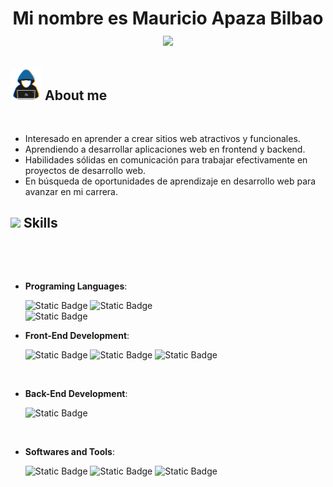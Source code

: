 <h1 align="center"><b>Mi nombre es Mauricio Apaza Bilbao </b><img src="https://media.giphy.com/media/hvRJCLFzcasrR4ia7z/giphy.gif" width="35"></h1>

## <picture><img src = "https://github.com/0xAbdulKhalid/0xAbdulKhalid/raw/main/assets/mdImages/about_me.gif" width = 50px></picture> **About me**
<br>

- Interesado en aprender a crear sitios web atractivos y funcionales.
- Aprendiendo a desarrollar aplicaciones web en frontend y backend.
- Habilidades sólidas en comunicación para trabajar efectivamente en proyectos de desarrollo web.
- En búsqueda de oportunidades de aprendizaje en desarrollo web para avanzar en mi carrera.

## <img src="https://media2.giphy.com/media/QssGEmpkyEOhBCb7e1/giphy.gif?cid=ecf05e47a0n3gi1bfqntqmob8g9aid1oyj2wr3ds3mg700bl&rid=giphy.gif" width ="25"><b> Skills</b>
<br>

<p align="center">
  
  <br>
  
- **Programing Languages**:

  ![Static Badge](https://img.shields.io/badge/JavaScript-yellow?style=for-the-badge&logo=javascript&logoColor=black&labelColor=yellow)
  ![Static Badge](https://img.shields.io/badge/TypeScript-blue?style=for-the-badge&logo=typescript&logoColor=black&labelColor=blue)  
  ![Static Badge](https://img.shields.io/badge/JAVA-5B4638?style=for-the-badge&logo=JAVA&logoColor=black&labelColor=5B4638)
    
- **Front-End Development**:

  ![Static Badge](https://img.shields.io/badge/HTML5-orange?style=for-the-badge&logo=HTML5&logoColor=black&labelColor=orange)
  ![Static Badge](https://img.shields.io/badge/React%20Native-61DAFB?style=for-the-badge&logo=react&logoColor=black&labelColor=61DAFB)
  ![Static Badge](https://img.shields.io/badge/Angular-red?style=for-the-badge&logo=angular&logoColor=black&labelColor=red)


<br>

- **Back-End Development**:

  ![Static Badge](https://img.shields.io/badge/NodeJS-green?style=for-the-badge&logo=node.js&logoColor=black&labelColor=green)

<br>

- **Softwares and Tools**:

    ![Static Badge](https://img.shields.io/badge/Git-black?style=for-the-badge&logo=git&logoColor=white&labelColor=black)
    ![Static Badge](https://img.shields.io/badge/Visual%20Studio%20Code-0078d7?style=for-the-badge&logo=git&logoColor=black&labelColor=0078d7)
    ![Static Badge](https://img.shields.io/badge/Postman-E95420?style=for-the-badge&logo=postman&logoColor=black&labelColor=E95420)

<br>


<br>
